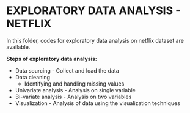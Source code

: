 # EXPLORATORY DATA ANALYSIS - NETFLIX
In this folder, codes for exploratory data analysis on netflix dataset are available.  

  
**Steps of exploratory data analysis:**
* Data sourcing
      - Collect and load the data
* Data cleaning
    - Identifying and handling missing values
* Univariate analysis
      - Analysis on single variable
* Bi-variate analysis
      - Analysis on two variables
* Visualization
      - Analysis of data using the visualization techniques
